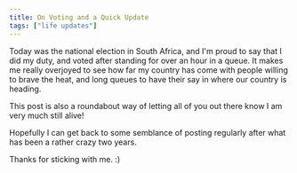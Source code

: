 ```yaml
---
title: On Voting and a Quick Update
tags: ["life updates"]
---
```

Today was the national election in South Africa, and I'm proud to say that I did my duty, and voted after standing for over an hour in a queue. It makes me really overjoyed to see how far my country has come with people willing to brave the heat, and long queues to have their say in where our country is heading.

This post is also a roundabout way of letting all of you out there know I am very much still alive!

Hopefully I can get back to some semblance of posting regularly after what has been a rather crazy two years.

Thanks for sticking with me. :)
